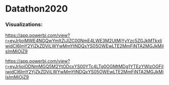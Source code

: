 # Datathon2020



### Visualizations:
https://app.powerbi.com/view?r=eyJrIjoiMWE4NGQwYmItZjJlZC00NmE4LWE3M2UtMjYyYzc5ZGJkMTkxIiwidCI6ImY2YjZkZDViLWYwMmYtNDQxYS05OWEwLTE2MmFjNTA2MGJkMiIsImMiOjZ9

https://app.powerbi.com/view?r=eyJrIjoiODNmMGQ5M2YtODcxYS00YTc4LTg0OGMtMDg1YTEzYWIzOGFiIiwidCI6ImY2YjZkZDViLWYwMmYtNDQxYS05OWEwLTE2MmFjNTA2MGJkMiIsImMiOjZ9
